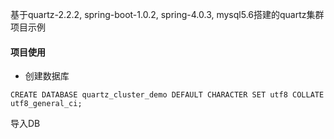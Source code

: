 基于quartz-2.2.2, spring-boot-1.0.2,  spring-4.0.3, mysql5.6搭建的quartz集群项目示例

#### 项目使用

- 创建数据库
```
CREATE DATABASE quartz_cluster_demo DEFAULT CHARACTER SET utf8 COLLATE utf8_general_ci;
```


导入DB


